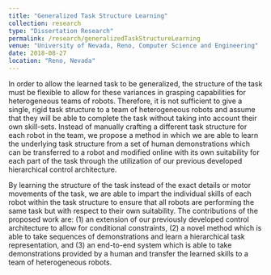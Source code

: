 ```yaml
---
title: "Generalized Task Structure Learning"
collection: research
type: "Dissertation Research"
permalink: /research/generalizedTaskStructureLearning
venue: "University of Nevada, Reno, Computer Science and Engineering"
date: 2018-08-27
location: "Reno, Nevada"
---
```


In order to allow the learned task to be generalized, the structure of the task must be flexible to allow for these variances in grasping capabilities for heterogeneous teams of robots. Therefore, it is not sufficient to give a single, rigid task structure to a team of heterogeneous robots and assume that they will be able to complete the task without taking into account their own skill-sets. Instead of manually crafting a different task structure for each robot in the team, we propose a method in which we are able to learn the underlying task structure from a set of human demonstrations which can be transferred to a robot and modified online with its own suitability for each part of the task through the utilization of our previous developed hierarchical control architecture.

By learning the structure of the task instead of the exact details or motor movements of the task, we are able to impart the individual skills of each robot within the task structure to ensure that all robots are performing the same task but with respect to their own suitability. The contributions of the proposed work are: (1) an extension of our previously developed control architecture to allow for conditional constraints, (2) a novel method which is able to take sequences of demonstrations and learn a hierarchical task representation, and (3) an end-to-end system which is able to take demonstrations provided by a human and transfer the learned skills to a team of heterogeneous robots.